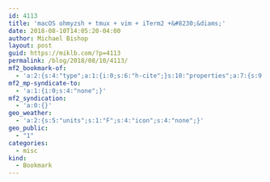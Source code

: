 ```yaml
---
id: 4113
title: 'macOS ohmyzsh + tmux + vim + iTerm2 +&#8230;&diams;'
date: 2018-08-10T14:05:20-04:00
author: Michael Bishop
layout: post
guid: https://miklb.com/?p=4113
permalink: /blog/2018/08/10/4113/
mf2_bookmark-of:
  - 'a:2:{s:4:"type";a:1:{i:0;s:6:"h-cite";}s:10:"properties";a:7:{s:9:"published";a:1:{i:0;s:25:"2017-04-17T19:38:53+00:00";}s:7:"updated";a:1:{i:0;s:25:"2017-04-17T19:38:53+00:00";}s:7:"summary";a:1:{i:0;s:201:"A week or so ago a colleague turned me on to oh-my-zsh and I just went down the rabbit hole. I have always found the built-in Terminal in macOS (formerly OS X) to be bland and boring, but never rea…";}s:4:"name";a:1:{i:0;s:68:"macOS ohmyzsh + tmux + vim + iTerm2 + Powerlevel9k = Badass terminal";}s:3:"url";a:1:{i:0;s:87:"http://jessicadeen.com/tech/macos-ohmyzsh-tmux-vim-iterm2-powerlevel9k-badass-terminal/";}s:11:"publication";a:1:{i:0;s:12:"Jessica Deen";}s:8:"featured";a:1:{i:0;s:111:"https://i0.wp.com/jessicadeen.com/wp-content/uploads/2017/04/Screen-Shot-2017-04-14-at-21.28.11.png?fit=1200547";}}}'
mf2_mp-syndicate-to:
  - 'a:1:{i:0;s:4:"none";}'
mf2_syndication:
  - 'a:0:{}'
geo_weather:
  - 'a:2:{s:5:"units";s:1:"F";s:4:"icon";s:4:"none";}'
geo_public:
  - "1"
categories:
  - misc
kind:
  - Bookmark
---
```

